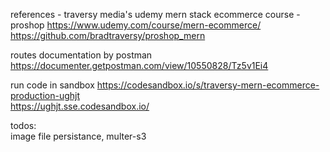 references - traversy media's udemy mern stack ecommerce course - proshop
https://www.udemy.com/course/mern-ecommerce/  
https://github.com/bradtraversy/proshop_mern  

routes documentation by postman  
https://documenter.getpostman.com/view/10550828/Tz5v1Ei4

run code in sandbox
https://codesandbox.io/s/traversy-mern-ecommerce-production-ughjt  
https://ughjt.sse.codesandbox.io/

todos:  
image file persistance, multer-s3
